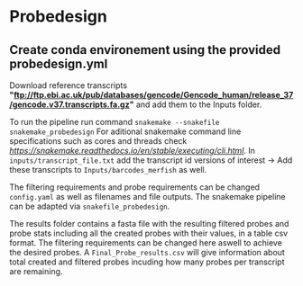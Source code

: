# Probedesign
## Create conda environement using the provided probedesign.yml

Download reference transcripts __"ftp://ftp.ebi.ac.uk/pub/databases/gencode/Gencode_human/release_37/gencode.v37.transcripts.fa.gz"__ and add them to the Inputs folder.

To run the pipeline run command ```snakemake --snakefile snakemake_probedesign```
For aditional snakemake command line specifications such as cores and threads check _https://snakemake.readthedocs.io/en/stable/executing/cli.html_.
In ```inputs/transcript_file.txt``` add the transcript id versions of interest -> Add these transcripts to ```Inputs/barcodes_merfish``` as well. 

The filtering requirements and probe requirements can be changed  ```config.yaml``` as well as filenames and file outputs.
The snakemake pipeline can be adapted via ```snakefile_probedesign```.

The results folder contains a fasta file with the resulting filtered probes and probe stats including all the created probes with their values, in a table csv format.
The filtering requirements can be changed here aswell to achieve the desired probes. A ```Final_Probe_results.csv``` will give information about total created and filtered probes incuding how many probes per transcript are remaining.
